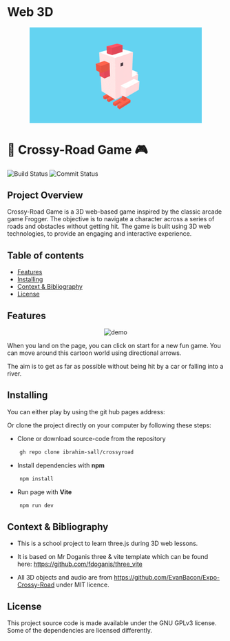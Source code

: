 # Web 3D 
<p align="center">
    <img src="images/baniere.gif" alt="baniere Logo" width="400"/>
</p>

# 🐔 Crossy-Road Game 🎮
![Build Status](https://github.com/ibrahim-sall/crossyroad/actions/workflows/deploy.yml/badge.svg?branch=main)
![Commit Status](https://img.shields.io/github/commit-activity/t/ibrahim-sall/crossyroad?)

## Project Overview

Crossy-Road Game is a 3D web-based game inspired by the classic arcade game Frogger. The objective is to navigate a character across a series of roads and obstacles without getting hit. The game is built using 3D web technologies, to provide an engaging and interactive experience.


## Table of contents
* [Features](#features)
* [Installing](#installing)
* [Context & Bibliography](#context--bibliography)
* [License](#license)

## Features
<p align="center">
    <img src="images/demo.gif" alt="demo" width="600"/>
</p>
When you land on the page, you can click on start for a new fun game. You can move around this cartoon world using directional arrows. 

The aim is to get as far as possible without being hit by a car or falling into a river. 
## Installing

You can either play by using the git hub pages address: 

Or clone the project directly on your computer by following these steps:

- Clone or download source-code from the repository
```bash
    gh repo clone ibrahim-sall/crossyroad
```
- Install dependencies with **npm**

```bash
    npm install
```

- Run page with **Vite**

```bash
    npm run dev
```

## Context & Bibliography

- This is a school project to learn three.js during 3D web lessons.

- It is based on Mr Doganis three & vite template which can be found here:
      https://github.com/fdoganis/three_vite

- All 3D objects and audio are from https://github.com/EvanBacon/Expo-Crossy-Road under MIT licence. 

## License
This project source code is made available under the GNU GPLv3  license. Some of the dependencies are licensed differently. 